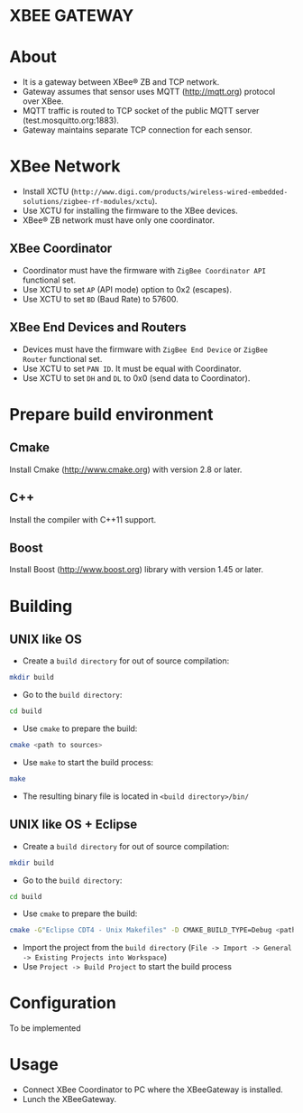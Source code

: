 XBEE GATEWAY
============

About
=====
- It is a gateway between XBee® ZB and TCP network.
- Gateway assumes that sensor uses MQTT (http://mqtt.org) protocol over XBee.
- MQTT traffic is routed to TCP socket of the public MQTT server (test.mosquitto.org:1883).
- Gateway maintains separate TCP connection for each sensor.

XBee Network
============
- Install XCTU (`http://www.digi.com/products/wireless-wired-embedded-solutions/zigbee-rf-modules/xctu`).
- Use XCTU for installing the firmware to the XBee devices.
- XBee® ZB network must have only one coordinator.

XBee Coordinator
----------------
- Coordinator must have the firmware with `ZigBee Coordinator API` functional set.
- Use XCTU to set `AP` (API mode) option to 0x2 (escapes).
- Use XCTU to set `BD` (Baud Rate) to 57600.

XBee End Devices and Routers
----------------------------
- Devices must have the firmware with `ZigBee End Device` or `ZigBee Router` functional set.
- Use XCTU to set `PAN ID`. It must be equal with Coordinator.
- Use XCTU to set `DH` and `DL` to 0x0 (send data to Coordinator).

Prepare build environment
=========================

Cmake
-----
Install Cmake (http://www.cmake.org) with version 2.8 or later.

C++
---
Install the compiler with C++11 support.

Boost
-----
Install Boost (http://www.boost.org) library with version 1.45 or later.

Building
========

UNIX like OS
------------
- Create a `build directory` for out of source compilation:
```sh
mkdir build
```
- Go to the `build directory`:
```sh
cd build
```
- Use `cmake` to prepare the build:
```sh
cmake <path to sources>
```
- Use `make` to start the build process:
```sh
make
```
- The resulting binary file is located in `<build directory>/bin/`

UNIX like OS + Eclipse
-------------------------
- Create a `build directory` for out of source compilation:
```sh
mkdir build
```
- Go to the `build directory`:
```sh
cd build
```
- Use `cmake` to prepare the build:
```sh
cmake -G"Eclipse CDT4 - Unix Makefiles" -D CMAKE_BUILD_TYPE=Debug <path to sources>
```
- Import the project from the `build directory` (`File -> Import -> General -> Existing Projects into Workspace`)
- Use `Project -> Build Project` to start the build process

Configuration
=============
To be implemented

Usage
=====
- Connect XBee Coordinator to PC where the XBeeGateway is installed.
- Lunch the XBeeGateway.
